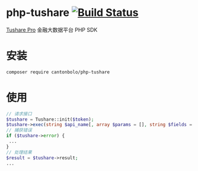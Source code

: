# php-tushare [![Build Status](https://travis-ci.org/CantonBolo/php-tushare.svg?branch=master)](https://travis-ci.org/CantonBolo/php-tushare)

[Tushare Pro](https://tushare.pro/register?reg=245045) 金融大数据平台 PHP SDK

# 安装

```bash
composer require cantonbolo/php-tushare
```

# 使用

```php
// 请求接口
$tushare = Tushare::init($token);
$tushare->exec(string $api_name[, array $params = [], string $fields = '']);
// 捕获错误
if ($tushare->error) {
 ...
}
// 处理结果
$result = $tushare->result;
...
```
